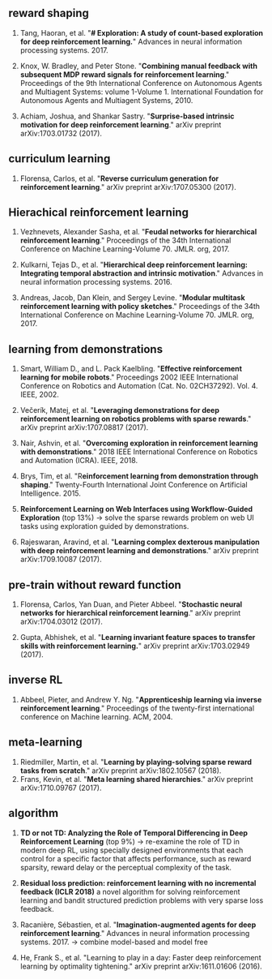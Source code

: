 ## reward shaping 

1. Tang, Haoran, et al. "**# Exploration: A study of count-based exploration for deep reinforcement learning.**" Advances in neural information processing systems. 2017.

2. Knox, W. Bradley, and Peter Stone. "**Combining manual feedback with subsequent MDP reward signals for reinforcement learning**." Proceedings of the 9th International Conference on Autonomous Agents and Multiagent Systems: volume 1-Volume 1. International Foundation for Autonomous Agents and Multiagent Systems, 2010.

3. Achiam, Joshua, and Shankar Sastry. "**Surprise-based intrinsic motivation for deep reinforcement learning**." arXiv preprint arXiv:1703.01732 (2017).

## curriculum learning

1. Florensa, Carlos, et al. "**Reverse curriculum generation for reinforcement learning**." arXiv preprint arXiv:1707.05300 (2017).

## Hierachical reinforcement learning

1. Vezhnevets, Alexander Sasha, et al. "**Feudal networks for hierarchical reinforcement learning**." Proceedings of the 34th International Conference on Machine Learning-Volume 70. JMLR. org, 2017.

2. Kulkarni, Tejas D., et al. "**Hierarchical deep reinforcement learning: Integrating temporal abstraction and intrinsic motivation**." Advances in neural information processing systems. 2016.

3. Andreas, Jacob, Dan Klein, and Sergey Levine. "**Modular multitask reinforcement learning with policy sketches**." Proceedings of the 34th International Conference on Machine Learning-Volume 70. JMLR. org, 2017.




## learning from demonstrations

1. Smart, William D., and L. Pack Kaelbling. "**Effective reinforcement learning for mobile robots**." Proceedings 2002 IEEE International Conference on Robotics and Automation (Cat. No. 02CH37292). Vol. 4. IEEE, 2002.

2. Večerík, Matej, et al. "**Leveraging demonstrations for deep reinforcement learning on robotics problems with sparse rewards**." arXiv preprint arXiv:1707.08817 (2017).

3. Nair, Ashvin, et al. "**Overcoming exploration in reinforcement learning with demonstrations**." 2018 IEEE International Conference on Robotics and Automation (ICRA). IEEE, 2018.

4. Brys, Tim, et al. "R**einforcement learning from demonstration through shaping**." Twenty-Fourth International Joint Conference on Artificial Intelligence. 2015.

5. **Reinforcement Learning on Web Interfaces using Workflow-Guided Exploration** (top 13%) -> solve the sparse rewards problem on web UI tasks using exploration guided by demonstrations.

6. Rajeswaran, Aravind, et al. "**Learning complex dexterous manipulation with deep reinforcement learning and demonstrations**." arXiv preprint arXiv:1709.10087 (2017).


## pre-train without reward function

1. Florensa, Carlos, Yan Duan, and Pieter Abbeel. "**Stochastic neural networks for hierarchical reinforcement learning**." arXiv preprint arXiv:1704.03012 (2017).

2. Gupta, Abhishek, et al. "**Learning invariant feature spaces to transfer skills with reinforcement learning.**" arXiv preprint arXiv:1703.02949 (2017).





## inverse RL

1. Abbeel, Pieter, and Andrew Y. Ng. "**Apprenticeship learning via inverse reinforcement learning**." Proceedings of the twenty-first international conference on Machine learning. ACM, 2004.


## meta-learning

1. Riedmiller, Martin, et al. "**Learning by playing-solving sparse reward tasks from scratch**." arXiv preprint arXiv:1802.10567 (2018).
2. Frans, Kevin, et al. "**Meta learning shared hierarchies**." arXiv preprint arXiv:1710.09767 (2017).

## algorithm

1. **TD or not TD: Analyzing the Role of Temporal Differencing in Deep Reinforcement Learning** (top 9%) -> re-examine the role of TD in modern deep RL, using specially designed environments that each control for a specific factor that affects performance, such as reward sparsity, reward delay or the perceptual complexity of the task.

2. **Residual loss prediction: reinforcement learning with no incremental feedback (ICLR 2018)**
a novel algorithm for solving reinforcement learning and bandit structured prediction problems with very sparse loss feedback.

3. Racanière, Sébastien, et al. "**Imagination-augmented agents for deep reinforcement learning**." Advances in neural information processing systems. 2017. -> combine model-based and model free


4. He, Frank S., et al. "Learning to play in a day: Faster deep reinforcement learning by optimality tightening." arXiv preprint arXiv:1611.01606 (2016).